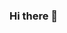 ### Hi there 👋

<!--
**carlosalmei/carlosalmei** is a ✨ _special_ ✨ repository because its `README.md` (this file) appears on your GitHub profile.
Carlos Eduardo Almeida Dias
Colegio Integral Jardin Porto Alegre
contato via carlos.almeida.dias@escola.pr.gov.br
- 
-->
